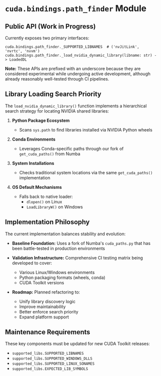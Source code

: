 # `cuda.bindings.path_finder` Module

## Public API (Work in Progress)

Currently exposes two primary interfaces:

```
cuda.bindings.path_finder._SUPPORTED_LIBNAMES  # ('nvJitLink', 'nvrtc', 'nvvm')
cuda.bindings.path_finder._load_nvidia_dynamic_library(libname: str) -> LoadedDL
```

**Note:**
These APIs are prefixed with an underscore because they are considered
experimental while undergoing active development, although already
reasonably well-tested through CI pipelines.

## Library Loading Search Priority

The `load_nvidia_dynamic_library()` function implements a hierarchical search
strategy for locating NVIDIA shared libraries:

1. **Python Package Ecosystem**
   - Scans `sys.path` to find libraries installed via NVIDIA Python wheels

2. **Conda Environments**
   - Leverages Conda-specific paths through our fork of `get_cuda_paths()` from Numba

3. **System Installations**
   - Checks traditional system locations via the same `get_cuda_paths()` implementation

4. **OS Default Mechanisms**
   - Falls back to native loader:
     - `dlopen()` on Linux
     - `LoadLibraryW()` on Windows

## Implementation Philosophy

The current implementation balances stability and evolution:

- **Baseline Foundation:** Uses a fork of Numba's `cuda_paths.py` that has been
  battle-tested in production environments

- **Validation Infrastructure:** Comprehensive CI testing matrix being developed to cover:
  - Various Linux/Windows environments
  - Python packaging formats (wheels, conda)
  - CUDA Toolkit versions

- **Roadmap:** Planned refactoring to:
  - Unify library discovery logic
  - Improve maintainability
  - Better enforce search priority
  - Expand platform support

## Maintenance Requirements

These key components must be updated for new CUDA Toolkit releases:

- `supported_libs.SUPPORTED_LIBNAMES`
- `supported_libs.SUPPORTED_WINDOWS_DLLS`
- `supported_libs.SUPPORTED_LINUX_SONAMES`
- `supported_libs.EXPECTED_LIB_SYMBOLS`
